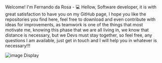 Welcome!
I'm Fernando da Rosa - 💻
Hellow, Software developer, it is with great satisfaction to have you on my GitHub page, I hope you like the repositories you find here, feel free to download and even contribute with ideas for improvements, as teamwork is one of the things that most motivate me, knowing this phase that we are all living in, we know that distance is necessary, but we Devs must stay together, so feel free, any questions I am available, just get in touch and I will help you in whatever is necessary!!!

![image](https://user-images.githubusercontent.com/92546773/175122646-991374f5-8361-4f04-8791-e1848f106c5d.png)
Display 
